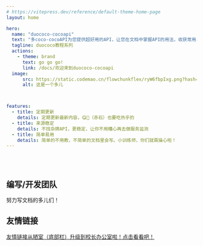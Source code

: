 ```yaml
---
# https://vitepress.dev/reference/default-theme-home-page
layout: home

hero:
  name: "duococo-cocoapi"
  text: "多coco-cocoAPI为您提供超好用的API，让您在文档中掌握API的用法，收获常用、好用API"
  tagline: duococo教程系列
  actions:
    - theme: brand
      text: go go go!
      link: /docs/欢迎来到duococo-cocoapi
  image:
      src: https://static.codemao.cn/flowchunkflex/ryW6fbpIxg.png?hash=Fi87WXogaaaZqReQugMCPjZOPXhL
      alt: 这是一个多儿



features:
  - title: 定期更新
    details: 定期更新最新内容，😋💩（赤石）也要吃热乎的
  - title: 来源稳定
    details: 不找杂牌API，更稳定，让你不用糟心再去做服务监测
  - title: 简单易用
    details: 简单的不用教，不简单的文档里会写。小训练师，你们就甭操心啦！
---
```


<br>
<br>

<script setup>
  import { VPTeamMembers } from 'vitepress/theme'
const members = [
  {
    avatar: 'https://static.codemao.cn/flowchunkflex/Hk-C9uvIxx.jpg?hash=FqLgfIjRXxxDq_Mot4VozW6yBL10',
    name: 'Explore114',
    title: '项目发起者，文档编写人员',
    links: [
      { icon: 'github', link: 'https://github.com/Explore114' },
    ]
  },
    {
    avatar: 'https://foruda.gitee.com/avatar/1737804117832914260/14728329_enzyme-youming-studio_1737804117.png!avatar200',
    name: '酶游明',
    title: '文档编写人员',
    links: [
      { icon: 'github', link: 'https://github.com/mymstudio/' },
      { icon: 'gitee', link: 'https://gitee.com/enzyme-youming-studio' },
    ]
  },
  
]
</script>

## 编写/开发团队

努力写文档的多儿们！

<VPTeamMembers size="small" :members />

## 友情链接
<a href="https://duococo.com/docs/nav/#友情链接">友情链接从陋室（底部栏）升级到校长办公室啦！点击看看吧！</a>
